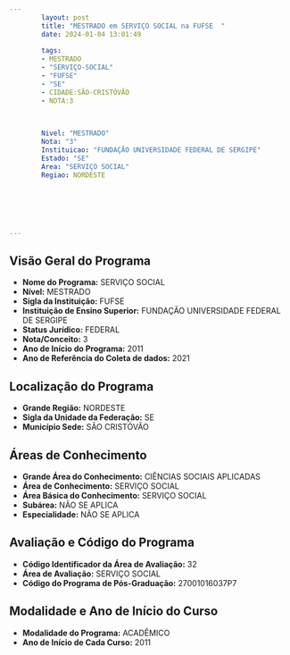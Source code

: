 ```yaml
---
        layout: post
        title: "MESTRADO em SERVIÇO SOCIAL na FUFSE  "
        date: 2024-01-04 13:01:49
     
        tags:
        - MESTRADO
        - "SERVIÇO-SOCIAL"
        - "FUFSE"
        - "SE"
        - CIDADE:SÃO-CRISTÓVÃO
        - NOTA:3
        
       

        Nivel: "MESTRADO"
        Nota: "3"
        Instituicao: "FUNDAÇÃO UNIVERSIDADE FEDERAL DE SERGIPE"
        Estado: "SE"
        Area: "SERVIÇO SOCIAL"
        Regiao: NORDESTE
        
        
        
        
        
        
---
```

## Visão Geral do Programa
- **Nome do Programa:** SERVIÇO SOCIAL
- **Nível:** MESTRADO
- **Sigla da Instituição:** FUFSE
- **Instituição de Ensino Superior:** FUNDAÇÃO UNIVERSIDADE FEDERAL DE SERGIPE
- **Status Jurídico:** FEDERAL
- **Nota/Conceito:** 3
- **Ano de Início do Programa:** 2011
- **Ano de Referência do Coleta de dados:** 2021

## Localização do Programa
- **Grande Região:** NORDESTE
- **Sigla da Unidade da Federação:** SE
- **Município Sede:** SÃO CRISTÓVÃO

## Áreas de Conhecimento
- **Grande Área do Conhecimento:** CIÊNCIAS SOCIAIS APLICADAS
- **Área de Conhecimento:** SERVIÇO SOCIAL
- **Área Básica do Conhecimento:** SERVIÇO SOCIAL
- **Subárea:** NÃO SE APLICA
- **Especialidade:** NÃO SE APLICA

## Avaliação e Código do Programa
- **Código Identificador da Área de Avaliação:** 32
- **Área de Avaliação:** SERVIÇO SOCIAL
- **Código do Programa de Pós-Graduação:** 27001016037P7


## Modalidade e Ano de Início do Curso
- **Modalidade do Programa:** ACADÊMICO
- **Ano de Início de Cada Curso:** 2011
